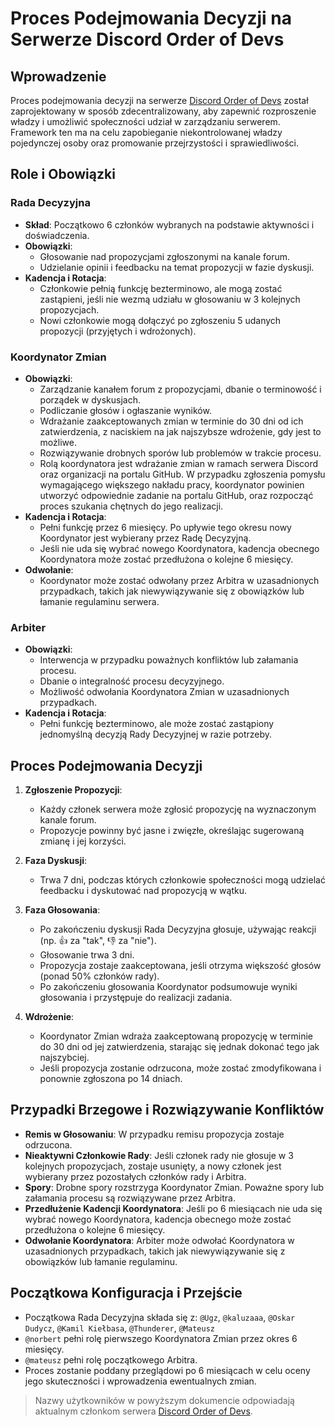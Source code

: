 # Proces Podejmowania Decyzji na Serwerze Discord Order of Devs

## Wprowadzenie

Proces podejmowania decyzji na serwerze [Discord Order of Devs](https://discord.gg/9NzhJ4kWze) został zaprojektowany w sposób zdecentralizowany, aby
zapewnić rozproszenie władzy i umożliwić społeczności udział w zarządzaniu serwerem.
Framework ten ma na celu zapobieganie niekontrolowanej władzy pojedynczej osoby oraz promowanie przejrzystości i
sprawiedliwości.

## Role i Obowiązki

### Rada Decyzyjna

- **Skład**: Początkowo 6 członków wybranych na podstawie aktywności i doświadczenia.
- **Obowiązki**:
    - Głosowanie nad propozycjami zgłoszonymi na kanale forum.
    - Udzielanie opinii i feedbacku na temat propozycji w fazie dyskusji.
- **Kadencja i Rotacja**:
    - Członkowie pełnią funkcję bezterminowo, ale mogą zostać zastąpieni, jeśli nie wezmą udziału w głosowaniu w 3
      kolejnych propozycjach.
    - Nowi członkowie mogą dołączyć po zgłoszeniu 5 udanych propozycji (przyjętych i wdrożonych).

### Koordynator Zmian

- **Obowiązki**:
    - Zarządzanie kanałem forum z propozycjami, dbanie o terminowość i porządek w dyskusjach.
    - Podliczanie głosów i ogłaszanie wyników.
    - Wdrażanie zaakceptowanych zmian w terminie do 30 dni od ich zatwierdzenia, z naciskiem na jak najszybsze
      wdrożenie, gdy jest to możliwe.
    - Rozwiązywanie drobnych sporów lub problemów w trakcie procesu.
    - Rolą koordynatora jest wdrażanie zmian w ramach serwera Discord oraz organizacji na portalu GitHub. W przypadku
      zgłoszenia pomysłu wymagającego większego nakładu pracy, koordynator powinien utworzyć odpowiednie zadanie 
      na portalu GitHub, oraz rozpocząć proces szukania chętnych do jego realizacji.
- **Kadencja i Rotacja**:
    - Pełni funkcję przez 6 miesięcy. Po upływie tego okresu nowy Koordynator jest wybierany przez Radę Decyzyjną.
    - Jeśli nie uda się wybrać nowego Koordynatora, kadencja obecnego Koordynatora może zostać przedłużona o kolejne 6
      miesięcy.
- **Odwołanie**:
    - Koordynator może zostać odwołany przez Arbitra w uzasadnionych przypadkach, takich jak niewywiązywanie się z
      obowiązków lub łamanie regulaminu serwera.

### Arbiter

- **Obowiązki**:
    - Interwencja w przypadku poważnych konfliktów lub załamania procesu.
    - Dbanie o integralność procesu decyzyjnego.
    - Możliwość odwołania Koordynatora Zmian w uzasadnionych przypadkach.
- **Kadencja i Rotacja**:
    - Pełni funkcję bezterminowo, ale może zostać zastąpiony jednomyślną decyzją Rady Decyzyjnej w razie potrzeby.

## Proces Podejmowania Decyzji

1. **Zgłoszenie Propozycji**:
    - Każdy członek serwera może zgłosić propozycję na wyznaczonym kanale forum.
    - Propozycje powinny być jasne i zwięzłe, określając sugerowaną zmianę i jej korzyści.

2. **Faza Dyskusji**:
    - Trwa 7 dni, podczas których członkowie społeczności mogą udzielać feedbacku i dyskutować nad propozycją w wątku.

3. **Faza Głosowania**:
    - Po zakończeniu dyskusji Rada Decyzyjna głosuje, używając reakcji (np. 👍 za "tak", 👎 za "nie").
    - Głosowanie trwa 3 dni.
    - Propozycja zostaje zaakceptowana, jeśli otrzyma większość głosów (ponad 50% członków rady).
    - Po zakończeniu głosowania Koordynator podsumowuje wyniki głosowania i przystępuje do realizacji zadania.

4. **Wdrożenie**:
    - Koordynator Zmian wdraża zaakceptowaną propozycję w terminie do 30 dni od jej zatwierdzenia, starając się jednak
      dokonać tego jak najszybciej.
    - Jeśli propozycja zostanie odrzucona, może zostać zmodyfikowana i ponownie zgłoszona po 14 dniach.

## Przypadki Brzegowe i Rozwiązywanie Konfliktów

- **Remis w Głosowaniu**: W przypadku remisu propozycja zostaje odrzucona.
- **Nieaktywni Członkowie Rady**: Jeśli członek rady nie głosuje w 3 kolejnych propozycjach, zostaje usunięty, a nowy
  członek jest wybierany przez pozostałych członków rady i Arbitra.
- **Spory**: Drobne spory rozstrzyga Koordynator Zmian. Poważne spory lub załamania procesu są rozwiązywane przez
  Arbitra.
- **Przedłużenie Kadencji Koordynatora**: Jeśli po 6 miesiącach nie uda się wybrać nowego Koordynatora, kadencja
  obecnego może zostać przedłużona o kolejne 6 miesięcy.
- **Odwołanie Koordynatora**: Arbiter może odwołać Koordynatora w uzasadnionych przypadkach, takich jak niewywiązywanie
  się z obowiązków lub łamanie regulaminu.

## Początkowa Konfiguracja i Przejście

- Początkowa Rada Decyzyjna składa się z: `@Ugz`, `@kaluzaaa`, `@Oskar Dudycz`, `@Kamil Kiełbasa`, `@Thunderer`, `@Mateusz`
- `@norbert` pełni rolę pierwszego Koordynatora Zmian przez okres 6 miesięcy.
- `@mateusz` pełni rolę początkowego Arbitra.
- Proces zostanie poddany przeglądowi po 6 miesiącach w celu oceny jego skuteczności i wprowadzenia ewentualnych zmian.

> Nazwy użytkowników w powyższym dokumencie odpowiadają aktualnym członkom serwera [Discord Order of Devs](https://discord.gg/9NzhJ4kWze).